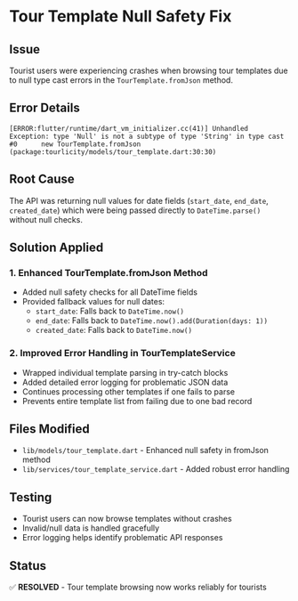 # Tour Template Null Safety Fix

## Issue
Tourist users were experiencing crashes when browsing tour templates due to null type cast errors in the `TourTemplate.fromJson` method.

## Error Details
```
[ERROR:flutter/runtime/dart_vm_initializer.cc(41)] Unhandled Exception: type 'Null' is not a subtype of type 'String' in type cast
#0      new TourTemplate.fromJson (package:tourlicity/models/tour_template.dart:30:30)
```

## Root Cause
The API was returning null values for date fields (`start_date`, `end_date`, `created_date`) which were being passed directly to `DateTime.parse()` without null checks.

## Solution Applied

### 1. Enhanced TourTemplate.fromJson Method
- Added null safety checks for all DateTime fields
- Provided fallback values for null dates:
  - `start_date`: Falls back to `DateTime.now()`
  - `end_date`: Falls back to `DateTime.now().add(Duration(days: 1))`
  - `created_date`: Falls back to `DateTime.now()`

### 2. Improved Error Handling in TourTemplateService
- Wrapped individual template parsing in try-catch blocks
- Added detailed error logging for problematic JSON data
- Continues processing other templates if one fails to parse
- Prevents entire template list from failing due to one bad record

## Files Modified
- `lib/models/tour_template.dart` - Enhanced null safety in fromJson method
- `lib/services/tour_template_service.dart` - Added robust error handling

## Testing
- Tourist users can now browse templates without crashes
- Invalid/null data is handled gracefully
- Error logging helps identify problematic API responses

## Status
✅ **RESOLVED** - Tour template browsing now works reliably for tourists